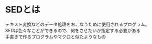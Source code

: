 SEDとは
=====
テキスト変換などのデータ処理をおこなうために使用されるプログラム。  
SEDは色々なことができるので、何をさせたいか指定する必要がある  
手書きで作るプログラムやマクロと似たようなもの  
